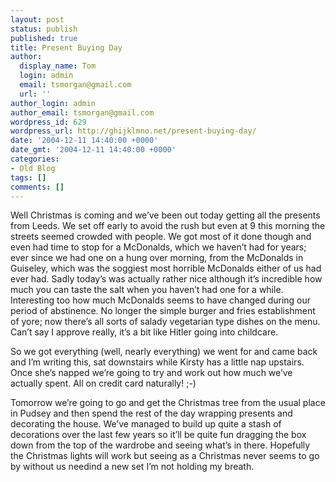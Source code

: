 ```yaml
---
layout: post
status: publish
published: true
title: Present Buying Day
author:
  display_name: Tom
  login: admin
  email: tsmorgan@gmail.com
  url: ''
author_login: admin
author_email: tsmorgan@gmail.com
wordpress_id: 629
wordpress_url: http://ghijklmno.net/present-buying-day/
date: '2004-12-11 14:40:00 +0000'
date_gmt: '2004-12-11 14:40:00 +0000'
categories:
- Old Blog
tags: []
comments: []
---
```

<p>Well Christmas is coming and we&#8217;ve been out today getting all the presents from Leeds. We set off early to avoid the rush but even at 9 this morning the streets seemed crowded with people. We got most of it done though and even had time to stop for a McDonalds, which we haven&#8217;t had for years; ever since we had one on a hung over morning, from the McDonalds in Guiseley, which was the soggiest most horrible McDonalds either of us had ever had. Sadly today&#8217;s was actually rather nice although it&#8217;s incredible how much you can taste the salt when you haven&#8217;t had one for a while. Interesting too how much McDonalds seems to have changed during our period of abstinence. No longer the simple burger and fries establishment of yore; now there&#8217;s all sorts of salady vegetarian type dishes on the menu. Can&#8217;t say I approve really, it&#8217;s a bit like Hitler going into childcare.</p>

<p>So we got everything (well, nearly everything) we went for and came back and I&#8217;m writing this, sat downstairs while Kirsty has a little nap upstairs. Once she&#8217;s napped we&#8217;re going to try and work out how much we&#8217;ve actually spent. All on credit card naturally! ;-)</p>

<p>Tomorrow we&#8217;re going to go and get the Christmas tree from the usual place in Pudsey and then spend the rest of the day wrapping presents and decorating the house. We&#8217;ve managed to build up quite a stash of decorations over the last few years so it&#8217;ll be quite fun dragging the box down from the top of the wardrobe and seeing what&#8217;s in there. Hopefully the Christmas lights will work but seeing as a Christmas never seems to go by without us needind a new set I&#8217;m not holding my breath.</p>

